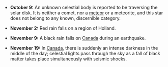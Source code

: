 ﻿

-   **October 9:** An unknown celestial body is reported to be traversing the solar disk. It is neither a comet, nor a [meteor](Meteore.html) or a meteorite, and this star does not belong to any known, discernible category.

-   **November 2:** Red rain falls on a region of Holland.


-   **November 9:** A black rain falls on [Canada](CA.html) during an earthquake.


-   **November 19:** In [Canada](CA.html), there is suddenly an intense darkness in the middle of the day; celestial lights pass through the sky as a fall of black matter takes place simultaneously with seismic shocks.
